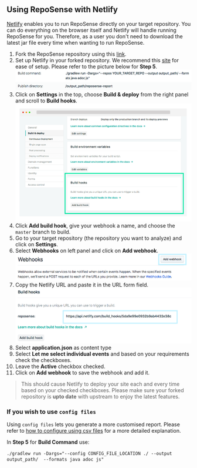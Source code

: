 ## Using RepoSense with Netlify

[Netlify](https://www.netlify.com) enables you to run RepoSense directly on your target repository. You can do everything on the browser itself and Netlify will handle running RepoSense for you. Therefore, as a user you don't need to download the latest jar file every time when wanting to run RepoSense.

1. Fork the RepoSense repository using this [link](https://github.com/repoSense/RepoSense/fork).
1. Set up Netlify in your forked repository. We recommend this [site](https://www.netlify.com/blog/2016/09/29/a-step-by-step-guide-deploying-on-netlify/) for ease of setup. Please refer to the picture below for **Step 5**.
![Netlify setup](images/using-netlify-setup.png)
1. Click on **Settings** in the top, choose **Build & deploy** from the right panel and scroll to **Build hooks**.
![Build hooks](images/using-netlify-build-hooks.png)
1. Click **Add build hook**, give your webhook a name, and choose the `master` branch to build.
1. Go to your target repository (the repository you want to analyze) and click on **Settings**.
1. Select **Webhooks** on left panel and click on **Add webhook**.
![Add webhook](images/using-netlify-add-hook.png)
1. Copy the Netlify URL and paste it in the URL form field.
![Webhook url](images/using-netlify-url.png)
1. Select **application.json** as content type
1. Select **Let me select individual events** and based on your requirements check the checkboxes.
1. Leave the **Active** checkbox checked.
1. Click on **Add webhook** to save the webhook and add it.

> This should cause Netlify to deploy your site each and every time based on your checked checkboxes. Please make sure your forked repository is **upto date** with upstream to enjoy the latest features.

### If you wish to use `config files`

Using `config files` lets you generate a more customised report. Please refer to [how to configure using csv files](UserGuide.md#customize-using-csv-config-files) for a more detailed explanation.

In **Step 5** for **Build Command** use:
```
./gradlew run -Dargs="--config CONFIG_FILE_LOCATION ./ --output output_path/  --formats java adoc js"
```
